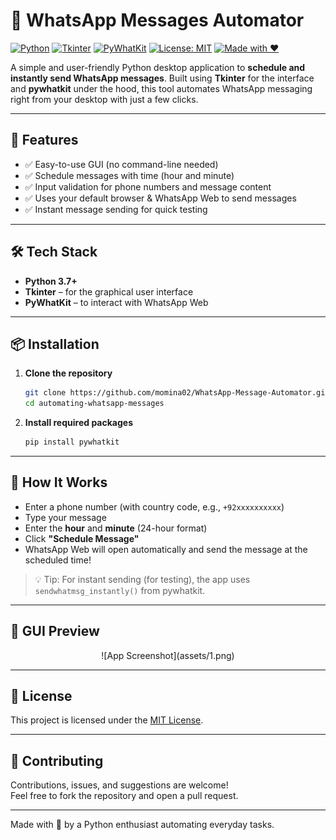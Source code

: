 # 📲 WhatsApp Messages Automator

[![Python](https://img.shields.io/badge/Python-3.7%2B-blue.svg)](https://www.python.org/downloads/)
[![Tkinter](https://img.shields.io/badge/GUI-Tkinter-orange)](https://docs.python.org/3/library/tkinter.html)
[![PyWhatKit](https://img.shields.io/badge/Library-pywhatkit-green)](https://pypi.org/project/pywhatkit/)
[![License: MIT](https://img.shields.io/badge/License-MIT-yellow.svg)](LICENSE)
[![Made with ❤️](https://img.shields.io/badge/Made%20with-%E2%9D%A4-red)](#)

A simple and user-friendly Python desktop application to **schedule and instantly send WhatsApp messages**. Built using **Tkinter** for the interface and **pywhatkit** under the hood, this tool automates WhatsApp messaging right from your desktop with just a few clicks.

---

## 🚀 Features

- ✅ Easy-to-use GUI (no command-line needed)
- ✅ Schedule messages with time (hour and minute)
- ✅ Input validation for phone numbers and message content
- ✅ Uses your default browser & WhatsApp Web to send messages
- ✅ Instant message sending for quick testing

---

## 🛠️ Tech Stack

- **Python 3.7+**
- **Tkinter** – for the graphical user interface
- **PyWhatKit** – to interact with WhatsApp Web

---

## 📦 Installation

1. **Clone the repository**  
   ```bash
   git clone https://github.com/momina02/WhatsApp-Message-Automator.git
   cd automating-whatsapp-messages
   ```

2. **Install required packages**  
   ```bash
   pip install pywhatkit
   ```

---

## 🧠 How It Works

- Enter a phone number (with country code, e.g., `+92xxxxxxxxxx`)
- Type your message
- Enter the **hour** and **minute** (24-hour format)
- Click **"Schedule Message"**
- WhatsApp Web will open automatically and send the message at the scheduled time!

> 💡 Tip: For instant sending (for testing), the app uses `sendwhatmsg_instantly()` from pywhatkit.

---

## 📸 GUI Preview

<p align="center">
   ![App Screenshot](assets/1.png)
</p>

---

## 📄 License

This project is licensed under the [MIT License](LICENSE).

---

## 🙌 Contributing

Contributions, issues, and suggestions are welcome!  
Feel free to fork the repository and open a pull request.

---

Made with 💚 by a Python enthusiast automating everyday tasks.
